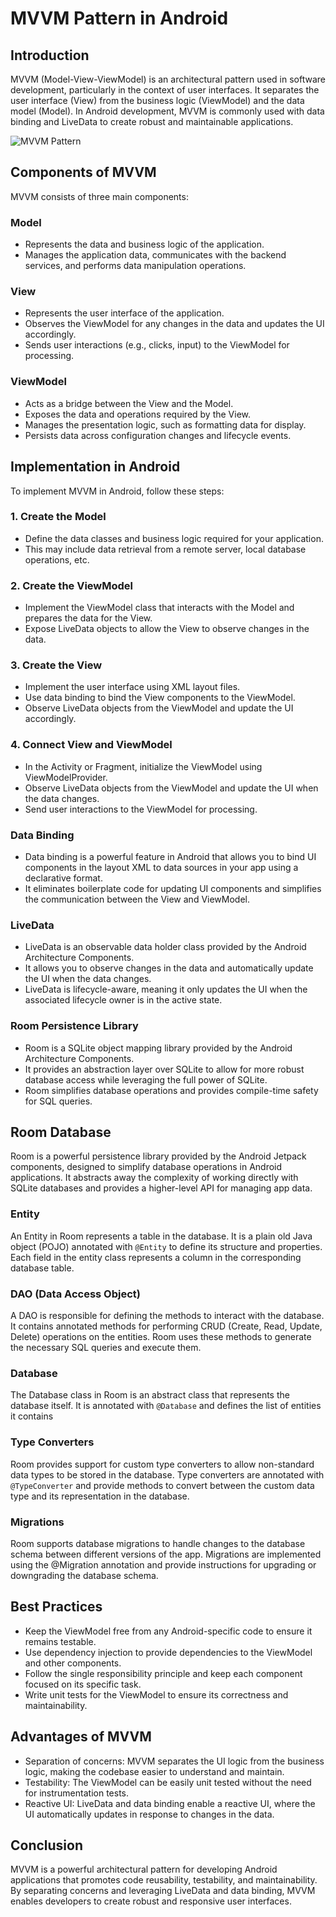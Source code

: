 
# MVVM Pattern in Android

## Introduction
MVVM (Model-View-ViewModel) is an architectural pattern used in software
development, particularly in the context of user interfaces. It separates the
user interface (View) from the business logic (ViewModel) and the data model
(Model). In Android development, MVVM is commonly used with data binding and
LiveData to create robust and maintainable applications.


![MVVM Pattern](https://private-user-images.githubusercontent.com/115367978/313482618-516cb360-584c-4330-9d73-f6defa72ece2.png?jwt=eyJhbGciOiJIUzI1NiIsInR5cCI6IkpXVCJ9.eyJpc3MiOiJnaXRodWIuY29tIiwiYXVkIjoicmF3LmdpdGh1YnVzZXJjb250ZW50LmNvbSIsImtleSI6ImtleTUiLCJleHAiOjE3MTA2ODc5NzksIm5iZiI6MTcxMDY4NzY3OSwicGF0aCI6Ii8xMTUzNjc5NzgvMzEzNDgyNjE4LTUxNmNiMzYwLTU4NGMtNDMzMC05ZDczLWY2ZGVmYTcyZWNlMi5wbmc_WC1BbXotQWxnb3JpdGhtPUFXUzQtSE1BQy1TSEEyNTYmWC1BbXotQ3JlZGVudGlhbD1BS0lBVkNPRFlMU0E1M1BRSzRaQSUyRjIwMjQwMzE3JTJGdXMtZWFzdC0xJTJGczMlMkZhd3M0X3JlcXVlc3QmWC1BbXotRGF0ZT0yMDI0MDMxN1QxNTAxMTlaJlgtQW16LUV4cGlyZXM9MzAwJlgtQW16LVNpZ25hdHVyZT0xNGNlMzQ1NTg5ZWJhYWY3YzE2ZTczMzhkODhjNzJjM2JlMzY1NzRlYTg3ODljNWRjNzkxYjdjNGI3MDBlNTFiJlgtQW16LVNpZ25lZEhlYWRlcnM9aG9zdCZhY3Rvcl9pZD0wJmtleV9pZD0wJnJlcG9faWQ9MCJ9.95zNlw8kRFpVHOdDFwMeEpxcVI2LYJT7y7Vhma2c0X8)

## Components of MVVM
MVVM consists of three main components:

### Model
- Represents the data and business logic of the application.
- Manages the application data, communicates with the backend services, and performs data manipulation operations.

### View
- Represents the user interface of the application.
- Observes the ViewModel for any changes in the data and updates the UI accordingly.
- Sends user interactions (e.g., clicks, input) to the ViewModel for processing.

### ViewModel
- Acts as a bridge between the View and the Model.
- Exposes the data and operations required by the View.
- Manages the presentation logic, such as formatting data for display.
- Persists data across configuration changes and lifecycle events.

## Implementation in Android
To implement MVVM in Android, follow these steps:

### 1. Create the Model
- Define the data classes and business logic required for your application.
- This may include data retrieval from a remote server, local database operations, etc.

### 2. Create the ViewModel
- Implement the ViewModel class that interacts with the Model and prepares the data for the View.
- Expose LiveData objects to allow the View to observe changes in the data.

### 3. Create the View
- Implement the user interface using XML layout files.
- Use data binding to bind the View components to the ViewModel.
- Observe LiveData objects from the ViewModel and update the UI accordingly.

### 4. Connect View and ViewModel
- In the Activity or Fragment, initialize the ViewModel using ViewModelProvider.
- Observe LiveData objects from the ViewModel and update the UI when the data changes.
- Send user interactions to the ViewModel for processing.

### Data Binding
- Data binding is a powerful feature in Android that allows you to bind UI components in the layout XML to data sources in your app using a declarative format.
- It eliminates boilerplate code for updating UI components and simplifies the communication between the View and ViewModel.

### LiveData
- LiveData is an observable data holder class provided by the Android Architecture Components.
- It allows you to observe changes in the data and automatically update the UI when the data changes.
- LiveData is lifecycle-aware, meaning it only updates the UI when the associated lifecycle owner is in the active state.

### Room Persistence Library
- Room is a SQLite object mapping library provided by the Android Architecture Components.
- It provides an abstraction layer over SQLite to allow for more robust database access while leveraging the full power of SQLite.
- Room simplifies database operations and provides compile-time safety for SQL queries.

## Room Database
Room is a powerful persistence library provided by the Android Jetpack
components, designed to simplify database operations in Android applications.
It abstracts away the complexity of working directly with SQLite databases and
provides a higher-level API for managing app data.

### Entity
An Entity in Room represents a table in the database. It is a plain old Java
object (POJO) annotated with `@Entity` to define its structure and properties.
Each field in the entity class represents a column in the corresponding
database table.

### DAO (Data Access Object)
A DAO is responsible for defining the methods to interact with the database. It
contains annotated methods for performing CRUD (Create, Read, Update, Delete)
operations on the entities. Room uses these methods to generate the necessary
SQL queries and execute them.

### Database 
The Database class in Room is an abstract class that represents the database itself. 
It is annotated with `@Database` and defines the list of entities it contains

### Type Converters
Room provides support for custom type converters to allow non-standard data
types to be stored in the database. Type converters are annotated with
`@TypeConverter` and provide methods to convert between the custom data type and
its representation in the database.

### Migrations
Room supports database migrations to handle changes to the database schema
between different versions of the app. Migrations are implemented using the
@Migration annotation and provide instructions for upgrading or downgrading the
database schema.


## Best Practices
- Keep the ViewModel free from any Android-specific code to ensure it remains
  testable.
- Use dependency injection to provide dependencies to the ViewModel and other components.
- Follow the single responsibility principle and keep each component focused on its specific task.
- Write unit tests for the ViewModel to ensure its correctness and maintainability.

## Advantages of MVVM
- Separation of concerns: MVVM separates the UI logic from the business logic, making the codebase easier to 
understand and maintain.
- Testability: The ViewModel can be easily unit tested without the need for instrumentation tests.
- Reactive UI: LiveData and data binding enable a reactive UI, where the UI automatically updates in response 
to changes in the data.

## Conclusion
MVVM is a powerful architectural pattern for developing Android applications
that promotes code reusability, testability, and maintainability. By separating
concerns and leveraging LiveData and data binding, MVVM enables developers to
create robust and responsive user interfaces.
